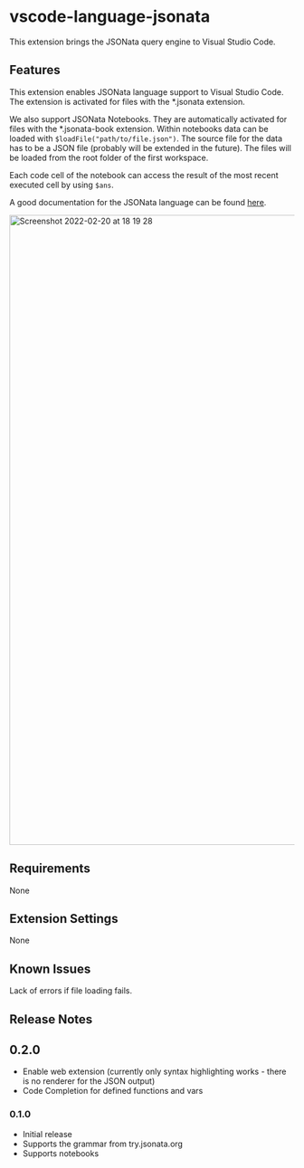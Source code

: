 # vscode-language-jsonata

This extension brings the JSONata query engine to Visual Studio Code.

## Features

This extension enables JSONata language support to Visual Studio Code. The extension is activated for files with the *.jsonata extension.

We also support JSONata Notebooks. They are automatically activated for files with the *.jsonata-book extension. Within notebooks data can be loaded with `$loadFile("path/to/file.json")`. The source file for the data has to be a JSON file (probably will be extended in the future). The files will be loaded from the root folder of the first workspace.

Each code cell of the notebook can access the result of the most recent executed cell by using `$ans`.

A good documentation for the JSONata language can be found [here](https://docs.jsonata.org/overview.html).

<img width="1114" alt="Screenshot 2022-02-20 at 18 19 28" src="https://user-images.githubusercontent.com/27259/154855371-6e394968-0def-4d1d-bc56-6992f2b95dc9.png">

## Requirements

None

## Extension Settings

None

## Known Issues

Lack of errors if file loading fails.

## Release Notes

## 0.2.0

- Enable web extension (currently only syntax highlighting works - there is no renderer for the JSON output)
- Code Completion for defined functions and vars

### 0.1.0

- Initial release
- Supports the grammar from try.jsonata.org
- Supports notebooks
